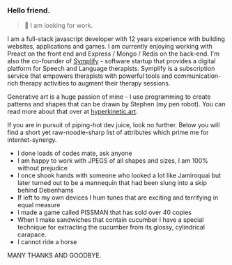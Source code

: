 ### Hello friend.

> 🍺 I am looking for work.

I am a full-stack javascript developer with 12 years experience with building websites, applications and games. I am currently enjoying working with Preact on the front end and Express / Mongo / Redis on the back-end. I'm also the co-founder of [Symplify](https://www.symplify.co.uk) - software startup that provides a digital platform for Speech and Language therapists. Symplify is a subscription service that empowers therapists with powerful tools and communication-rich therapy activities to augment their therapy sessions.

Generative art is a huge passion of mine - I use programming to create patterns and shapes that can be drawn by Stephen (my pen robot). You can read more about that over at [hyperkinetic.art](https://www.hyperkinetic.art).

If you are in pursuit of piping-hot dev juice, look no further. Below you will find a short yet raw-noodle-sharp list of attributes which prime me for internet-synergy.

- I done loads of codes mate, ask anyone
- I am happy to work with JPEGS of all shapes and sizes, I am 100% without prejudice
- I once shook hands with someone who looked a lot like Jamiroquai but later turned out to be a mannequin that had been slung into a skip behind Debenhams
- If left to my own devices I hum tunes that are exciting and terrifying in equal measure
- I made a game called PISSMAN that has sold over 40 copies
- When I make sandwiches that contain cucumber I have a special technique for extracting the cucumber from its glossy, cylindrical carapace.
- I cannot ride a horse

MANY THANKS AND GOODBYE.



<!--
**darve/darve** is a ✨ _special_ ✨ repository because its `README.md` (this file) appears on your GitHub profile.

Here are some ideas to get you started:

- 🔭 I’m currently working on ...
- 🌱 I’m currently learning ...
- 👯 I’m looking to collaborate on ...
- 🤔 I’m looking for help with ...
- 💬 Ask me about ...
- 📫 How to reach me: ...
- 😄 Pronouns: ...
- ⚡ Fun fact: ...
-->
